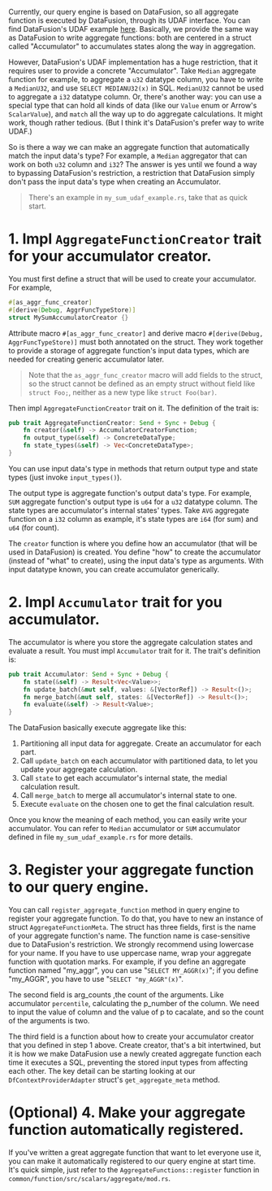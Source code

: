 Currently, our query engine is based on DataFusion, so all aggregate function is executed by DataFusion, through its UDAF interface. You can find DataFusion's UDAF example [here](https://github.com/apache/arrow-datafusion/blob/arrow2/datafusion-examples/examples/simple_udaf.rs). Basically, we provide the same way as DataFusion to write aggregate functions: both are centered in a struct called "Accumulator" to accumulates states along the way in aggregation.

However, DataFusion's UDAF implementation has a huge restriction, that it requires user to provide a concrete "Accumulator". Take `Median` aggregate function for example, to aggregate a `u32` datatype column, you have to write a `MedianU32`, and use `SELECT MEDIANU32(x)` in SQL. `MedianU32` cannot be used to aggregate a `i32` datatype column. Or, there's another way: you can use a special type that can hold all kinds of data (like our `Value` enum or Arrow's `ScalarValue`), and `match` all the way up to do aggregate calculations. It might work, though rather tedious. (But I think it's DataFusion's prefer way to write UDAF.)

So is there a way we can make an aggregate function that automatically match the input data's type? For example, a `Median` aggregator that can work on both `u32` column and `i32`? The answer is yes until we found a way to bypassing DataFusion's restriction, a restriction that DataFusion simply don't pass the input data's type when creating an Accumulator.

> There's an example in `my_sum_udaf_example.rs`, take that as quick start.

# 1. Impl `AggregateFunctionCreator` trait for your accumulator creator.

You must first define a struct that will be used to create your accumulator. For example,

```Rust
#[as_aggr_func_creator]
#[derive(Debug, AggrFuncTypeStore)]
struct MySumAccumulatorCreator {}
```

Attribute macro `#[as_aggr_func_creator]` and derive macro `#[derive(Debug, AggrFuncTypeStore)]` must both annotated on the struct. They work together to provide a storage of aggregate function's input data types, which are needed for creating generic accumulator later.  

> Note that the `as_aggr_func_creator` macro will add fields to the struct, so the struct cannot be defined as an empty struct without field like `struct Foo;`, neither as a new type like `struct Foo(bar)`.

Then impl `AggregateFunctionCreator` trait on it. The definition of the trait is:

```Rust
pub trait AggregateFunctionCreator: Send + Sync + Debug {
    fn creator(&self) -> AccumulatorCreatorFunction;
    fn output_type(&self) -> ConcreteDataType;
    fn state_types(&self) -> Vec<ConcreteDataType>;
}
```

You can use input data's type in methods that return output type and state types (just invoke `input_types()`).

The output type is aggregate function's output data's type. For example, `SUM` aggregate function's output type is `u64` for a `u32` datatype column. The state types are accumulator's internal states' types. Take `AVG` aggregate function on a `i32` column as example, it's state types are `i64` (for sum) and `u64` (for count).

The `creator` function is where you define how an accumulator (that will be used in DataFusion) is created. You define "how" to create the accumulator (instead of "what" to create), using the input data's type as arguments. With input datatype known, you can create accumulator generically.

# 2. Impl `Accumulator` trait for you accumulator.

The accumulator is where you store the aggregate calculation states and evaluate a result. You must impl `Accumulator` trait for it. The trait's definition is:

```Rust
pub trait Accumulator: Send + Sync + Debug {
    fn state(&self) -> Result<Vec<Value>>;
    fn update_batch(&mut self, values: &[VectorRef]) -> Result<()>;
    fn merge_batch(&mut self, states: &[VectorRef]) -> Result<()>;
    fn evaluate(&self) -> Result<Value>;
}
```

The DataFusion basically execute aggregate like this:

1. Partitioning all input data for aggregate. Create an accumulator for each part.
2. Call `update_batch` on each accumulator with partitioned data, to let you update your aggregate calculation.
3. Call `state` to get each accumulator's internal state, the medial calculation result.
4. Call `merge_batch` to merge all accumulator's internal state to one.
5. Execute `evaluate` on the chosen one to get the final calculation result.

Once you know the meaning of each method, you can easily write your accumulator. You can refer to `Median` accumulator or `SUM` accumulator defined in  file `my_sum_udaf_example.rs` for more details.

# 3. Register your aggregate function to our query engine.

You can call `register_aggregate_function` method in query engine to register your aggregate function. To do that, you have to new an instance of struct `AggregateFunctionMeta`. The struct has three fields, first is the name of your aggregate function's name. The function name is case-sensitive due to DataFusion's restriction. We strongly recommend using lowercase for your name. If you have to use uppercase name, wrap your aggregate function with quotation marks. For example, if you define an aggregate function named "my_aggr", you can use "`SELECT MY_AGGR(x)`"; if you define "my_AGGR", you have to use "`SELECT "my_AGGR"(x)`".

The second field is arg_counts ,the count of the arguments. Like accumulator `percentile`, calculating the p_number of the column. We need to input the value of column and the value of p to cacalate, and so the count of the arguments is two.

The third field is a function about how to create your accumulator creator that you defined in step 1 above. Create creator, that's a bit intertwined, but it is how we make DataFusion use a newly created aggregate function each time it executes a SQL, preventing the stored input types from affecting each other. The key detail can be starting looking at our `DfContextProviderAdapter` struct's `get_aggregate_meta` method.

# (Optional) 4. Make your aggregate function automatically registered.

If you've written a great aggregate function that want to let everyone use it, you can make it automatically registered to our query engine at start time. It's quick simple, just refer to the `AggregateFunctions::register` function in `common/function/src/scalars/aggregate/mod.rs`.
